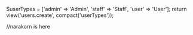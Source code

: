 $userTypes = ['admin' => 'Admin', 'staff' => 'Staff', 'user' => 'User'];
    return view('users.create', compact('userTypes'));


//narakorn is here
